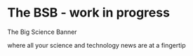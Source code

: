# The BSB - work in progress

The Big Science Banner

where all your science and technology news are at a fingertip 
